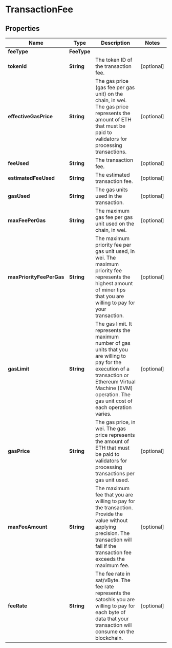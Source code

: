 

# TransactionFee


## Properties

| Name | Type | Description | Notes |
|------------ | ------------- | ------------- | -------------|
|**feeType** | **FeeType** |  |  |
|**tokenId** | **String** | The token ID of the transaction fee. |  [optional] |
|**effectiveGasPrice** | **String** | The gas price (gas fee per gas unit) on the chain, in wei. The gas price represents the amount of ETH that must be paid to validators for processing transactions. |  [optional] |
|**feeUsed** | **String** | The transaction fee. |  [optional] |
|**estimatedFeeUsed** | **String** | The estimated transaction fee. |  [optional] |
|**gasUsed** | **String** | The gas units used in the transaction. |  [optional] |
|**maxFeePerGas** | **String** | The maximum gas fee per gas unit used on the chain, in wei. |  [optional] |
|**maxPriorityFeePerGas** | **String** | The maximum priority fee per gas unit used, in wei. The maximum priority fee represents the highest amount of miner tips that you are willing to pay for your transaction. |  [optional] |
|**gasLimit** | **String** | The gas limit. It represents the maximum number of gas units that you are willing to pay for the execution of a transaction or Ethereum Virtual Machine (EVM) operation. The gas unit cost of each operation varies. |  [optional] |
|**gasPrice** | **String** | The gas price, in wei. The gas price represents the amount of ETH that must be paid to validators for processing transactions per gas unit used. |  [optional] |
|**maxFeeAmount** | **String** | The maximum fee that you are willing to pay for the transaction. Provide the value without applying precision. The transaction will fail if the transaction fee exceeds the maximum fee. |  [optional] |
|**feeRate** | **String** | The fee rate in sat/vByte. The fee rate represents the satoshis you are willing to pay for each byte of data that your transaction will consume on the blockchain. |  [optional] |



